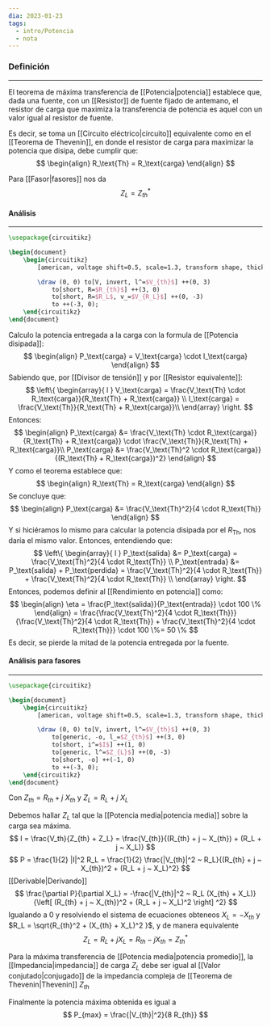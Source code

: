 ```yaml
---
dia: 2023-01-23
tags:
  - intro/Potencia
  - nota
---
```

### Definición
---
El teorema de máxima transferencia de [[Potencia|potencia]] establece que, dada una fuente, con un [[Resistor]] de fuente fijado de antemano, el resistor de carga que maximiza la transferencia de potencia es aquel con un valor igual al resistor de fuente.

Es decir, se toma un [[Circuito eléctrico|circuito]] equivalente como en el [[Teorema de Thevenin]], en donde el resistor de carga para maximizar la potencia que disipa, debe cumplir que:
$$
\begin{align}
R_\text{Th} = R_\text{carga}
\end{align}
$$

Para [[Fasor|fasores]] nos da $$ Z_L = Z^*_{th} $$
#### Análisis
---

```tikz
\usepackage{circuitikz}

\begin{document} 
	\begin{circuitikz}
		[american, voltage shift=0.5, scale=1.3, transform shape, thick]

		\draw (0, 0) to[V, invert, l^=$V_{th}$] ++(0, 3)
			to[short, R=$R_{th}$] ++(3, 0)
			to[short, R=$R_L$, v_=$V_{R_L}$] ++(0, -3)
			to ++(-3, 0);
	\end{circuitikz}
\end{document}
```

Calculo la potencia entregada a la carga con la formula de [[Potencia disipada]]:
$$
\begin{align}
P_\text{carga} = V_\text{carga} \cdot I_\text{carga}
\end{align}
$$
Sabiendo que, por [[Divisor de tensión]] y por [[Resistor equivalente]]:
$$ 
\left\{ 
\begin{array}{ l } 
V_\text{carga} = \frac{V_\text{Th} \cdot R_\text{carga}}{R_\text{Th} + R_\text{carga}} \\
I_\text{carga} = \frac{V_\text{Th}}{R_\text{Th} + R_\text{carga}}\\
\end{array} \right.
$$
Entonces:
$$
\begin{align}
P_\text{carga} &= \frac{V_\text{Th} \cdot R_\text{carga}}{R_\text{Th} + R_\text{carga}} \cdot \frac{V_\text{Th}}{R_\text{Th} + R_\text{carga}}\\
P_\text{carga} &= \frac{V_\text{Th}^2 \cdot R_\text{carga}}{(R_\text{Th} + R_\text{carga})^2}
\end{align}
$$
Y como el teorema establece que:
$$
\begin{align}
R_\text{Th} = R_\text{carga}
\end{align}
$$
Se concluye que:
$$
\begin{align}
P_\text{carga} &= \frac{V_\text{Th}^2}{4 \cdot R_\text{Th}}
\end{align}
$$
Y si hiciéramos lo mismo para calcular la potencia disipada por el $R_\text{Th}$, nos daría el mismo valor.
Entonces, entendiendo que:
$$ 
\left\{ 
\begin{array}{ l } 
P_\text{salida} &= P_\text{carga} = \frac{V_\text{Th}^2}{4 \cdot R_\text{Th}} \\
P_\text{entrada} &= P_\text{salida} + P_\text{perdida} = \frac{V_\text{Th}^2}{4 \cdot R_\text{Th}} + \frac{V_\text{Th}^2}{4 \cdot R_\text{Th}} \\
\end{array} \right.
$$
Entonces, podemos definir al [[Rendimiento en potencia]] como:
$$
\begin{align}
\eta = \frac{P_\text{salida}}{P_\text{entrada}} \cdot 100 \%
\end{align} = \frac{\frac{V_\text{Th}^2}{4 \cdot R_\text{Th}}}{\frac{V_\text{Th}^2}{4 \cdot R_\text{Th}} + \frac{V_\text{Th}^2}{4 \cdot R_\text{Th}}} \cdot 100 \%= 50 \%
$$
Es decir, se pierde la mitad de la potencia entregada por la fuente.

#### Análisis para fasores
---
```tikz
\usepackage{circuitikz}

\begin{document} 
	\begin{circuitikz}
		[american, voltage shift=0.5, scale=1.3, transform shape, thick]

		\draw (0, 0) to[V, invert, l^=$V_{th}$] ++(0, 3)
			to[generic, -o, l_=$Z_{th}$] ++(3, 0)
			to[short, i^=$I$] ++(1, 0)
			to[generic, l^=$Z_{L}$] ++(0, -3)
			to[short, -o] ++(-1, 0)
			to ++(-3, 0);
	\end{circuitikz}
\end{document}
```

Con $Z_{th} = R_{th} + j ~ X_{th}$ y $Z_L = R_L + j ~ X_L$ 

Debemos hallar $Z_L$ tal que la [[Potencia media|potencia media]] sobre la carga sea máxima. $$ I = \frac{V_th}{Z_{th} + Z_L} = \frac{V_{th}}{(R_{th} + j ~ X_{th}) + (R_L + j ~ X_L)} 
$$ $$ P = \frac{1}{2} |I|^2 R_L = \frac{1}{2} \frac{|V_{th}|^2 ~ R_L}{(R_{th} + j ~ X_{th})^2 + (R_L + j ~ X_L)^2} $$
[[Derivable|Derivando]] $$ \frac{\partial P}{\partial X_L} = -\frac{|V_{th}|^2 ~ R_L (X_{th} + X_L)}{\left[ (R_{th} + j ~ X_{th})^2 + (R_L + j ~ X_L)^2 \right] ^2} $$
Igualando a $0$ y resolviendo el sistema de ecuaciones obteneos $X_L = - X_{th}$ y $R_L = \sqrt{R_{th}^2 + (X_{th} + X_L)^2 }$, y de manera equivalente $$ Z_L = R_L + j X_L = R_{th} - j X_{th} = Z_{th}^* $$

Para la máxima transferencia de [[Potencia media|potencia promedio]], la [[Impedancia|impedancia]] de carga $Z_L$ debe ser igual al [[Valor conjutado|conjugado]] de la impedancia compleja de [[Teorema de Thevenin|Thevenin]] $Z_{th}$

Finalmente la potencia máxima obtenida es igual a $$ P_{max} = \frac{|V_{th}|^2}{8 R_{th}} $$
